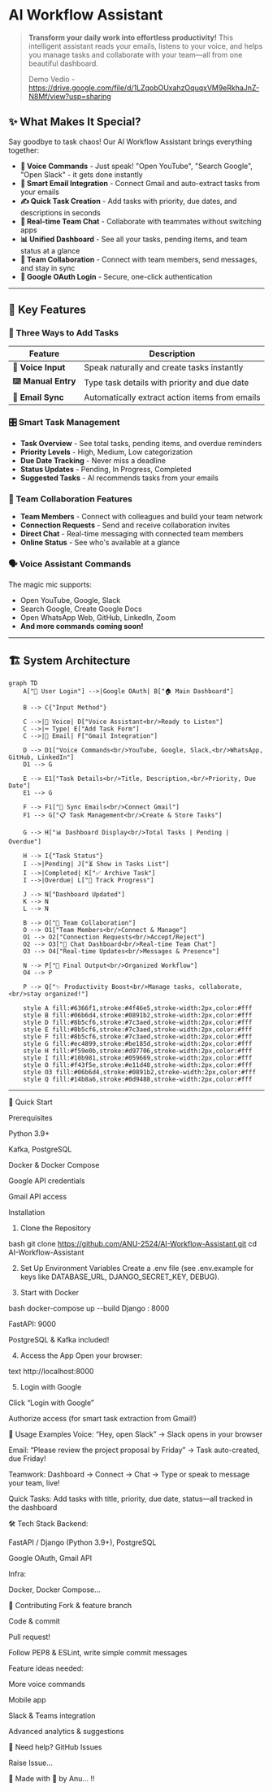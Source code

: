 # AI Workflow Assistant

> **Transform your daily work into effortless productivity!** This intelligent assistant reads your emails, listens to your voice, and helps you manage tasks and collaborate with your team—all from one beautiful dashboard.
>
> Demo Vedio - https://drive.google.com/file/d/1LZqobOUxahzOquqxVM9eRkhaJnZ-N8Mf/view?usp=sharing 

## ✨ What Makes It Special?

Say goodbye to task chaos! Our AI Workflow Assistant brings everything together:

- **🎤 Voice Commands** - Just speak! "Open YouTube", "Search Google", "Open Slack" - it gets done instantly
- **📧 Smart Email Integration** - Connect Gmail and auto-extract tasks from your emails
- **✍️ Quick Task Creation** - Add tasks with priority, due dates, and descriptions in seconds
- **💬 Real-time Team Chat** - Collaborate with teammates without switching apps
- **📊 Unified Dashboard** - See all your tasks, pending items, and team status at a glance
- **👥 Team Collaboration** - Connect with team members, send messages, and stay in sync
- **🔐 Google OAuth Login** - Secure, one-click authentication

---

## 🎯 Key Features

### 📱 Three Ways to Add Tasks

| Feature | Description |
|---------|-------------|
| **🎤 Voice Input** | Speak naturally and create tasks instantly |
| **⌨️ Manual Entry** | Type task details with priority and due date |
| **📧 Email Sync** | Automatically extract action items from emails |

### 🎛️ Smart Task Management

- **Task Overview** - See total tasks, pending items, and overdue reminders
- **Priority Levels** - High, Medium, Low categorization
- **Due Date Tracking** - Never miss a deadline
- **Status Updates** - Pending, In Progress, Completed
- **Suggested Tasks** - AI recommends tasks from your emails

### 👥 Team Collaboration Features

- **Team Members** - Connect with colleagues and build your team network
- **Connection Requests** - Send and receive collaboration invites
- **Direct Chat** - Real-time messaging with connected team members
- **Online Status** - See who's available at a glance

### 🗣️ Voice Assistant Commands

The magic mic supports:
- Open YouTube, Google, Slack
- Search Google, Create Google Docs
- Open WhatsApp Web, GitHub, LinkedIn, Zoom
- **And more commands coming soon!**

---

## 🏗️ System Architecture

```mermaid
graph TD
    A["👤 User Login"] -->|Google OAuth| B["🏠 Main Dashboard"]
    
    B --> C{"Input Method"}
    
    C -->|🎤 Voice| D["Voice Assistant<br/>Ready to Listen"]
    C -->|⌨️ Type| E["Add Task Form"]
    C -->|📧 Email| F["Gmail Integration"]
    
    D --> D1["Voice Commands<br/>YouTube, Google, Slack,<br/>WhatsApp, GitHub, LinkedIn"]
    D1 --> G
    
    E --> E1["Task Details<br/>Title, Description,<br/>Priority, Due Date"]
    E1 --> G
    
    F --> F1["📨 Sync Emails<br/>Connect Gmail"]
    F1 --> G["📋 Task Management<br/>Create & Store Tasks"]
    
    G --> H["📊 Dashboard Display<br/>Total Tasks | Pending | Overdue"]
    
    H --> I{"Task Status"}
    I -->|Pending| J["⏳ Show in Tasks List"]
    I -->|Completed| K["✅ Archive Task"]
    I -->|Overdue| L["🎯 Track Progress"]
    
    J --> N["Dashboard Updated"]
    K --> N
    L --> N
    
    B --> O["👥 Team Collaboration"]
    O --> O1["Team Members<br/>Connect & Manage"]
    O1 --> O2["Connection Requests<br/>Accept/Reject"]
    O2 --> O3["💬 Chat Dashboard<br/>Real-time Team Chat"]
    O3 --> O4["Real-time Updates<br/>Messages & Presence"]
    
    N --> P["🎯 Final Output<br/>Organized Workflow"]
    O4 --> P
    
    P --> Q["✨ Productivity Boost<br/>Manage tasks, collaborate,<br/>stay organized!"]
    
    style A fill:#6366f1,stroke:#4f46e5,stroke-width:2px,color:#fff
    style B fill:#06b6d4,stroke:#0891b2,stroke-width:2px,color:#fff
    style D fill:#8b5cf6,stroke:#7c3aed,stroke-width:2px,color:#fff
    style E fill:#8b5cf6,stroke:#7c3aed,stroke-width:2px,color:#fff
    style F fill:#8b5cf6,stroke:#7c3aed,stroke-width:2px,color:#fff
    style G fill:#ec4899,stroke:#be185d,stroke-width:2px,color:#fff
    style H fill:#f59e0b,stroke:#d97706,stroke-width:2px,color:#fff
    style I fill:#10b981,stroke:#059669,stroke-width:2px,color:#fff
    style O fill:#f43f5e,stroke:#e11d48,stroke-width:2px,color:#fff
    style O3 fill:#06b6d4,stroke:#0891b2,stroke-width:2px,color:#fff
    style Q fill:#14b8a6,stroke:#0d9488,stroke-width:2px,color:#fff
```

---

🚀 Quick Start

Prerequisites

Python 3.9+

Kafka, PostgreSQL

Docker & Docker Compose

Google API credentials

Gmail API access

Installation
1. Clone the Repository

bash
git clone https://github.com/ANU-2524/AI-Workflow-Assistant.git
cd AI-Workflow-Assistant

2. Set Up Environment Variables
Create a .env file (see .env.example for keys like DATABASE_URL, DJANGO_SECRET_KEY, DEBUG).

3. Start with Docker

bash
docker-compose up --build
Django : 8000

FastAPI: 9000

PostgreSQL & Kafka included!

4. Access the App
Open your browser:

text
http://localhost:8000

5. Login with Google

Click “Login with Google”

Authorize access (for smart task extraction from Gmail!)

👀 Usage Examples
Voice:
“Hey, open Slack” → Slack opens in your browser

Email:
“Please review the project proposal by Friday” → Task auto-created, due Friday!

Teamwork:
Dashboard → Connect → Chat → Type or speak to message your team, live!

Quick Tasks:
Add tasks with title, priority, due date, status—all tracked in the dashboard

🛠️ Tech Stack
Backend:

FastAPI / Django (Python 3.9+), PostgreSQL

Google OAuth, Gmail API 


Infra:

Docker, Docker Compose...

🤝 Contributing
Fork & feature branch

Code & commit

Pull request!

Follow PEP8 & ESLint, write simple commit messages

Feature ideas needed:

More voice commands

Mobile app

Slack & Teams integration

Advanced analytics & suggestions


🙋 Need help?
GitHub Issues

Raise Issue...

🎉 Made with 💖 by Anu... !!
